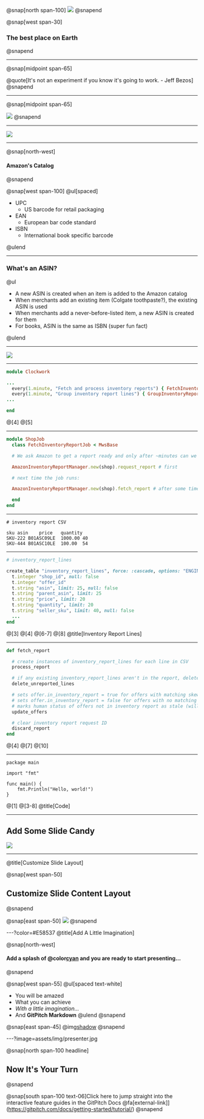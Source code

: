 @snap[north span-100]
![](assets/img/amazon.png)
@snapend

@snap[west span-30]

### The best place on Earth

@snapend

---

@snap[midpoint span-65]

@quote[It's not an experiment if you know it's going to work. - Jeff Bezos]
@snapend

---

@snap[midpoint span-65]

![](assets/img/account.jpg)
@snapend

---

![](assets/img/seller-central.jpg)

---

@snap[north-west]

#### Amazon's Catalog

@snapend

@snap[west span-100]
@ul[spaced]

- UPC
  - US barcode for retail packaging
- EAN
  - European bar code standard
- ISBN
  - International book specific barcode

@ulend

---

### What's an ASIN?

@ul

- A new ASIN is created when an item is added to the Amazon catalog
- When merchants add an existing item (Colgate toothpaste?), the existing ASIN is used
- When merchants add a never-before-listed item, a new ASIN is created for them
- For books, ASIN is the same as ISBN (super fun fact)

@ulend

---

![](assets/img/listings.png)

---

```ruby
module Clockwork

...
  every(1.minute, "Fetch and process inventory reports") { FetchInventoryReportJob.perform_async }
  every(1.minute, "Group inventory report lines") { GroupInventoryReportLinesJob.perform_async }
...

end
```

@[4]
@[5]

---

```ruby
module ShopJob
  class FetchInventoryReportJob < MwsBase

  # We ask Amazon to get a report ready and only after ~minutes can we fetch it

  AmazonInventoryReportManager.new(shop).request_report # first

  # next time the job runs:

  AmazonInventoryReportManager.new(shop).fetch_report # after some time

  end
end
```

---

```csv
# inventory report CSV

sku	asin	price	quantity
SKU-222	B01ASC09LE	1000.00	40
SKU-444	B01ASC10LE	100.00	54
```

---

```ruby
# inventory_report_lines

create_table "inventory_report_lines", force: :cascade, options: "ENGINE=InnoDB DEFAULT CHARSET=utf8mb4 COLLATE=utf8mb4_unicode_ci" do |t|
  t.integer "shop_id", null: false
  t.integer "offer_id"
  t.string "asin", limit: 25, null: false
  t.string "parent_asin", limit: 25
  t.string "price", limit: 20
  t.string "quantity", limit: 20
  t.string "seller_sku", limit: 40, null: false
  ...
end

```

@[3]
@[4]
@[6-7]
@[8]
@title[Inventory Report Lines]

---

```ruby
def fetch_report

  # create instances of inventory_report_lines for each line in CSV
  process_report

  # if any existing inventory_report_lines aren't in the report, delete them.
  delete_unreported_lines

  # sets offer.in_inventory_report = true for offers with matching skews
  # sets offer.in_inventory_report = false for offers with no matching skews
  # marks human status of offers not in inventory report as stale (will discuss l8r)
  update_offers

  # clear inventory report request ID
  discard_report
end

```

@[4]
@[7]
@[10]

---

```
package main

import "fmt"

func main() {
    fmt.Println("Hello, world!")
}
```

@[1]
@[3-8]
@title[Code]

---

## Add Some Slide Candy

![](assets/img/presentation.png)

---

@title[Customize Slide Layout]

@snap[west span-50]

## Customize Slide Content Layout

@snapend

@snap[east span-50]
![](assets/img/presentation.png)
@snapend

---?color=#E58537
@title[Add A Little Imagination]

@snap[north-west]

#### Add a splash of @color[cyan](**color**) and you are ready to start presenting...

@snapend

@snap[west span-55]
@ul[spaced text-white]

- You will be amazed
- What you can achieve
- _With a little imagination..._
- And **GitPitch Markdown**
  @ulend
  @snapend

@snap[east span-45]
@img[shadow](assets/img/conference.png)
@snapend

---?image=assets/img/presenter.jpg

@snap[north span-100 headline]

## Now It's Your Turn

@snapend

@snap[south span-100 text-06]Click here to jump straight into the interactive feature guides in the GitPitch Docs @fa[external-link]](https://gitpitch.com/docs/getting-started/tutorial/)
@snapend
